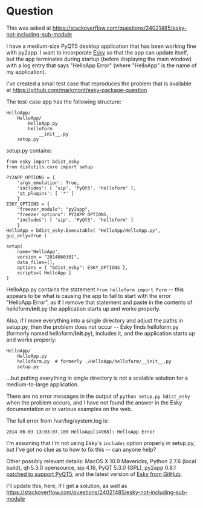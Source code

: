 # Question

This was asked at https://stackoverflow.com/questions/24021485/esky-not-including-sub-module

I have a medium-size PyQT5 desktop application that has been working fine with py2app.  I want to incorporate [Esky](https://pypi.python.org/pypi/esky) so that the app can update itself, but the app terminates during startup (before displaying the main window) with a log entry that says "HelloApp Error" (where "HelloApp" is the name of my application).

I've created a small test case that reproduces the problem that is available at https://github.com/markmont/esky-package-question

The test-case app has the following structure:

    HelloApp/
        HelloApp/
            HelloApp.py
            helloform
                __init__.py
        setup.py

setup.py contains:

    from esky import bdist_esky
    from distutils.core import setup
    
    PY2APP_OPTIONS = {
        'argv_emulation': True,
        'includes': [ 'sip', 'PyQt5', 'helloform' ],
        'qt_plugins': [ '*' ]
        }
    ESKY_OPTIONS = {
        "freezer_module": "py2app",
        "freezer_options": PY2APP_OPTIONS,
        "includes": [ 'sip', 'PyQt5', 'helloform' ]
        }
    HelloApp = bdist_esky.Executable( "HelloApp/HelloApp.py", gui_only=True )
    
    setup(
        name='HelloApp',
        version = "2014060301",
        data_files=[],
        options = { "bdist_esky": ESKY_OPTIONS },
        scripts=[ HelloApp ]
    )

HelloApp.py contains the statement `from helloform import Form` -- this appears to be what is causing the app to fail to start with the error "HelloApp Error", as if I remove that statement and paste in the contents of helloform/__init__.py the application starts up and works properly.

Also, if I move everything into a single directory and adjust the paths in setup.py, then the problem does not occur -- Esky finds helloform.py (formerly named helloform/__init__.py), includes it, and the application starts up and works properly:

    HelloApp/
        HelloApp.py
        helloform.py  # formerly ./HelloApp/helloform/__init__.py
        setup.py

...but putting everything in single directory is not a scalable solution for a medium-to-large application.

There are no error messages in the output of `python setup.py bdist_esky` when the problem occurs, and I have not found the answer in the Esky documentation or in various examples on the web.

The full error from /var/log/system.log is:

    2014-06-03 13:03:07.100 HelloApp[14968]: HelloApp Error

I'm assuming that I'm not using Esky's `includes` option properly in setup.py, but I've got no clue as to how to fix this -- can anyone help?

Other possibly relevant details:  MacOS X 10.9 Mavericks, Python 2.7.6 (local build), qt-5.3.0 opensource, sip 4.16, PyQT 5.3.0 (GPL), py2app 0.8.1 [patched to support PyQT5](https://bitbucket.org/ronaldoussoren/py2app/pull-request/7/add-support-for-pyqt5-to-sip-recipe/diff), and the latest version of [Esky from GitHub](https://github.com/cloudmatrix/esky).

I'll update this, here, if I get a solution, as well as https://stackoverflow.com/questions/24021485/esky-not-including-sub-module


